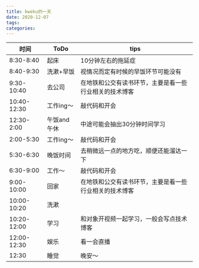 ```yaml
---
title: kweku的一天
date: 2020-12-07
tags:
categories: 
---
```




| 时间        | ToDo        | tips                                                   |
| ----------- | ----------- | ------------------------------------------------------ |
| 8:30-8:40   | 起床        | 10分钟左右的拖延症                                     |
| 8:40-9:30   | 洗漱+早饭   | 视情况而定有时候的早饭环节可能没有                     |
| 9:30-10:40  | 去公司      | 在地铁和公交有读书环节，主要是看一些行业相关的技术博客 |
| 10:40-12:30 | 工作ing～   | 敲代码和开会                                           |
| 12:30-2:00  | 午饭and午休 | 中途可能会抽出30分钟时间学习                           |
| 2:00-5:30   | 工作ing～   | 敲代码和开会                                           |
| 5:30-6:30   | 晚饭时间    | 去稍微远一点的地方吃，顺便还能溜达一下                 |
| 6:30-9:00   | 工作～      | 敲代码和开会                                           |
| 9:00-10:00  | 回家        | 在地铁和公交有读书环节，主要是看一些行业相关的技术博客 |
| 10:00-10:20 | 洗漱        |                                                        |
| 10:20-12:00 | 学习        | 和对象开视频一起学习，一般会写点技术博客               |
| 12:00-12:30 | 娱乐        | 看一会直播                                             |
| 12:30       | 睡觉        | 晚安～                                                 |



